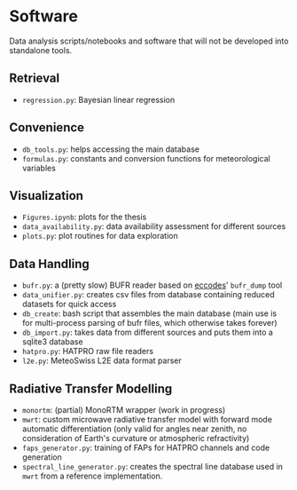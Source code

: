 # Software

Data analysis scripts/notebooks and software that will not be developed into standalone tools.

## Retrieval

- `regression.py`: Bayesian linear regression

## Convenience

- `db_tools.py`: helps accessing the main database
- `formulas.py`: constants and conversion functions for meteorological variables

## Visualization

- `Figures.ipynb`: plots for the thesis
- `data_availability.py`: data availability assessment for different sources
- `plots.py`: plot routines for data exploration

## Data Handling

- `bufr.py`: a (pretty slow) BUFR reader based on [eccodes](https://software.ecmwf.int/wiki/display/ECC/ecCodes+Home)' `bufr_dump` tool
- `data_unifier.py`: creates csv files from database containing reduced datasets for quick access
- `db_create`: bash script that assembles the main database (main use is for multi-process parsing of bufr files, which otherwise takes forever)
- `db_import.py`: takes data from different sources and puts them into a sqlite3 database
- `hatpro.py`: HATPRO raw file readers
- `l2e.py`: MeteoSwiss L2E data format parser

## Radiative Transfer Modelling

- `monortm`: (partial) MonoRTM wrapper (work in progress)
- `mwrt`: custom microwave radiative transfer model with forward mode automatic differentiation (only valid for angles near zenith, no consideration of Earth's curvature or atmospheric refractivity)
- `faps_generator.py`: training of FAPs for HATPRO channels and code generation
- `spectral_line_generator.py`: creates the spectral line database used in `mwrt` from a reference implementation.
